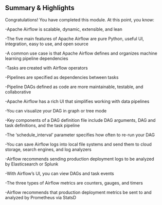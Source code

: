 
Summary & Highlights
---

Congratulations! You have completed this module. At this point, you know:  

-Apache Airflow is scalable, dynamic, extensible, and lean 

-The five main features of Apache Airflow are pure Python, useful UI, integration, easy to use, and open source  

-A common use case is that Apache Airflow defines and organizes machine learning pipeline dependencies 

-Tasks are created with Airflow operators 

-Pipelines are specified as dependencies between tasks 

-Pipeline DAGs defined as code are more maintainable, testable, and collaborative  

-Apache Airflow has a rich UI that simplifies working with data pipelines 

-You can visualize your DAG in graph or tree mode 

-Key components of a DAG definition file include DAG arguments, DAG and task definitions, and the task pipeline 

-The ‘schedule_interval’ parameter specifies how often to re-run your DAG 

-You can save Airflow logs into local file systems and send them to cloud storage, search engines, and log analyzers 

-Airflow recommends sending production deployment logs to be analyzed by Elasticsearch or Splunk 

-With Airflow’s UI, you can view DAGs and task events 

-The three types of Airflow metrics are counters, gauges, and timers 

-Airflow recommends that production deployment metrics be sent to and analyzed by Prometheus via StatsD 
